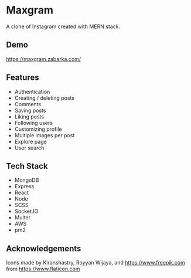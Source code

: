 
# Maxgram

A clone of Instagram created with MERN stack.

## Demo

https://maxgram.zabarka.com/
## Features

- Authentication
- Creating / deleting posts
- Comments
- Saving posts
- Liking posts
- Following users
- Customizing profile
- Multiple images per post
- Explore page
- User search
## Tech Stack

- MongoDB
- Express
- React
- Node
- SCSS
- Socket.IO
- Multer
- AWS
- pm2


## Acknowledgements

Icons made by Kiranshastry, Royyan Wijaya, and https://www.freepik.com  from https://www.flaticon.com
